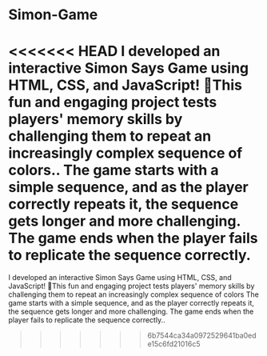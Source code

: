 # Simon-Game
<<<<<<< HEAD
I developed an interactive Simon Says Game using HTML, CSS, and JavaScript! 🧠This fun and engaging project tests players' memory skills by challenging them to repeat an increasingly complex sequence of colors..
 The game starts with a simple sequence, and as the player correctly repeats it, the sequence gets longer and more challenging. The game ends when the player fails to replicate the sequence correctly.
=======
I developed an interactive Simon Says Game using HTML, CSS, and JavaScript! 🧠This fun and engaging project tests players' memory skills by challenging them to repeat an increasingly complex sequence of colors
 The game starts with a simple sequence, and as the player correctly repeats it, the sequence gets longer and more challenging. The game ends when the player fails to replicate the sequence correctly..
>>>>>>> 6b7544ca34a0972529641ba0ede15c6fd21016c5
